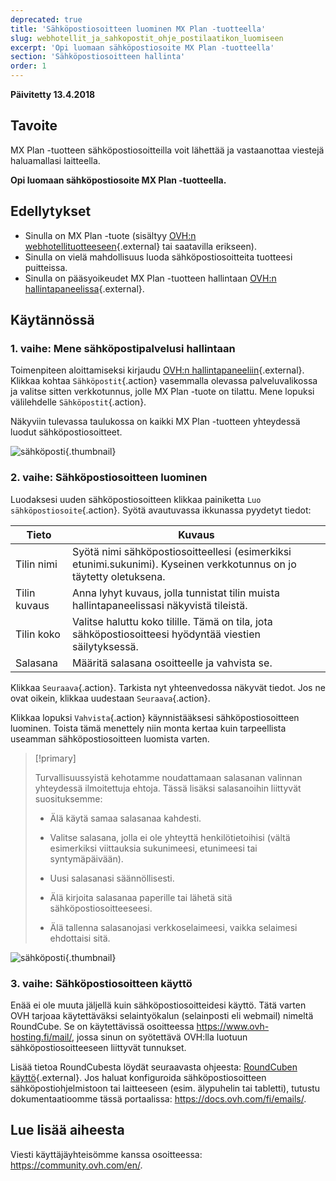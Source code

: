 ```yaml
---
deprecated: true
title: 'Sähköpostiosoitteen luominen MX Plan -tuotteella'
slug: webhotellit_ja_sahkopostit_ohje_postilaatikon_luomiseen
excerpt: 'Opi luomaan sähköpostiosoite MX Plan -tuotteella'
section: 'Sähköpostiosoitteen hallinta'
order: 1
---
```


**Päivitetty 13.4.2018**

## Tavoite

MX Plan -tuotteen sähköpostiosoitteilla voit lähettää ja vastaanottaa viestejä haluamallasi laitteella.

**Opi luomaan sähköpostiosoite MX Plan -tuotteella.**

## Edellytykset

- Sinulla on MX Plan -tuote (sisältyy [OVH:n webhotellituotteeseen](https://www.ovh-hosting.fi/webhotelli/){.external} tai saatavilla erikseen).
- Sinulla on vielä mahdollisuus luoda sähköpostiosoitteita tuotteesi puitteissa.
- Sinulla on pääsyoikeudet MX Plan -tuotteen hallintaan [OVH:n hallintapaneelissa](https://www.ovh.com/auth/?action=gotomanager&from=https://www.ovh.ie/&ovhSubsidiary=ie){.external}.

## Käytännössä

### 1. vaihe: Mene sähköpostipalvelusi hallintaan

Toimenpiteen aloittamiseksi kirjaudu [OVH:n hallintapaneeliin](https://www.ovh.com/auth/?action=gotomanager&from=https://www.ovh.ie/&ovhSubsidiary=ie){.external}. Klikkaa kohtaa `Sähköpostit`{.action} vasemmalla olevassa palveluvalikossa ja valitse sitten verkkotunnus, jolle MX Plan -tuote on tilattu. Mene lopuksi välilehdelle `Sähköpostit`{.action}.

Näkyviin tulevassa taulukossa on kaikki MX Plan -tuotteen yhteydessä luodut sähköpostiosoitteet.

![sähköposti](images/email-creation-step1.png){.thumbnail}

### 2. vaihe: Sähköpostiosoitteen luominen

Luodaksesi uuden sähköpostiosoitteen klikkaa painiketta `Luo sähköpostiosoite`{.action}. Syötä avautuvassa ikkunassa pyydetyt tiedot:

|Tieto|Kuvaus|  
|---|---|  
|Tilin nimi|Syötä nimi sähköpostiosoitteellesi (esimerkiksi etunimi.sukunimi). Kyseinen verkkotunnus on jo täytetty oletuksena.|  
|Tilin kuvaus|Anna lyhyt kuvaus, jolla tunnistat tilin muista hallintapaneelissasi näkyvistä tileistä.|  
|Tilin koko|Valitse haluttu koko tilille. Tämä on tila, jota sähköpostiosoitteesi hyödyntää viestien säilytyksessä.|  
|Salasana|Määritä salasana osoitteelle ja vahvista se.|

Klikkaa `Seuraava`{.action}. Tarkista nyt yhteenvedossa näkyvät tiedot. Jos ne ovat oikein, klikkaa uudestaan `Seuraava`{.action}.

Klikkaa lopuksi `Vahvista`{.action} käynnistääksesi sähköpostiosoitteen luominen. Toista tämä menettely niin monta kertaa kuin tarpeellista useamman sähköpostiosoitteen luomista varten.

> [!primary]
>
> Turvallisuussyistä kehotamme noudattamaan salasanan valinnan yhteydessä ilmoitettuja ehtoja. Tässä lisäksi salasanoihin liittyvät suosituksemme:
>
> - Älä käytä samaa salasanaa kahdesti.
>
> - Valitse salasana, jolla ei ole yhteyttä henkilötietoihisi (vältä esimerkiksi viittauksia sukunimeesi, etunimeesi tai syntymäpäivään).
>
> - Uusi salasanasi säännöllisesti.
>
> - Älä kirjoita salasanaa paperille tai lähetä sitä sähköpostiosoitteeseesi.
>
> - Älä tallenna salasanojasi verkkoselaimeesi, vaikka selaimesi ehdottaisi sitä.
>

![sähköposti](images/email-creation-step2.png){.thumbnail}

### 3. vaihe: Sähköpostiosoitteen käyttö

Enää ei ole muuta jäljellä kuin sähköpostiosoitteidesi käyttö. Tätä varten OVH tarjoaa käytettäväksi selaintyökalun (selainposti eli webmail) nimeltä RoundCube. Se on käytettävissä osoitteessa <https://www.ovh-hosting.fi/mail/>, jossa sinun on syötettävä OVH:lla luotuun sähköpostiosoitteeseen liittyvät tunnukset.

Lisää tietoa RoundCubesta löydät seuraavasta ohjeesta: [RoundCuben käyttö](https://docs.ovh.com/fi/emails/selainposti_roundcube-ohje/){.external}. Jos haluat konfiguroida sähköpostiosoitteen sähköpostiohjelmistoon tai laitteeseen (esim. älypuhelin tai tabletti), tutustu dokumentaatioomme tässä portaalissa: <https://docs.ovh.com/fi/emails/>.

## Lue lisää aiheesta

Viesti käyttäjäyhteisömme kanssa osoitteessa: <https://community.ovh.com/en/>.